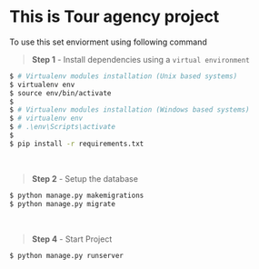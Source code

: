 # This is Tour agency project

To use this set enviorment using following command

> **Step 1** - Install dependencies using a `virtual environment`

```bash
$ # Virtualenv modules installation (Unix based systems)
$ virtualenv env
$ source env/bin/activate
$
$ # Virtualenv modules installation (Windows based systems)
$ # virtualenv env
$ # .\env\Scripts\activate
$
$ pip install -r requirements.txt
```

<br />

> **Step 2** - Setup the database 

```bash
$ python manage.py makemigrations
$ python manage.py migrate
```

<br />

> **Step 4** - Start Project

```bash
$ python manage.py runserver 
```
